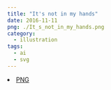 ```yaml
---
title: "It's not in my hands"
date: 2016-11-11
png: ./It_s_not_in_my_hands.png
category:
  - illustration
tags:
  - ai
  - svg
---
```

<li><a href="./It_s_not_in_my_hands.png" download className="btn-png">PNG</a></li>
